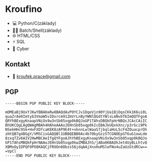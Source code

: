 # Kroufino

- 💻 Python/C(základy)
- 👨‍💻 Batch/Shell(základy)
- 🌐 HTML/CSS
- ⚡ SQL
- 👾 Cyber

## Kontakt

- 📧 kroufek.prace@gmail.com

## PGP
```PGP
-----BEGIN PGP PUBLIC KEY BLOCK-----

mDMEaBj9UxYJKwYBBAHaRw8BAQdAvP0YCJv1DqeVjn90YjUa1BjOqsCKk1K6ui0L
quaZrAe0Imtyb3VmaW5vIDxrcm91ZmVrLnByYWNlQGdtYWlsLmNvbT6ImQQTFgoA
QRYhBExgyKnaapVNiOx9w3nSb05xqp0kBQJoGP1TAhsDBQkFpHrNBQsJCAcCAiIC
BhUKCQgLAgQWAgMBAh4HAheAAAoJEHnSb05xqp0kIcEBAJkUQxkXnc/p3rGci9Pk
NSekHHc9Sk+HxFXDfcaKEK8zAP9E4t+xknnLwlWaaS7jbqlaHoL5cF4ZOuacprOh
zHtQB7g4BGgY/VMSCisGAQQBl1UBBQEBB0Ac4b70byGzzSTCGNOEpGT6uG1owLdm
8zxqTZv6AIV2HwMBCAeIfgQYFgoAJhYhBExgyKnaapVNiOx9w3nSb05xqp0kBQJo
GP1TAhsMBQkFpHrNAAoJEHnSb05xqp0kwZMBAJhS/jABa06BAQhJet4UyBLLhtvQ
XBMoOyIDPQF0PO8KAQCjFROOn08bzs56jdqAAjXnxHuMSleFNo4uZaUzGtdRCw==
=VpCl
-----END PGP PUBLIC KEY BLOCK-----

```

